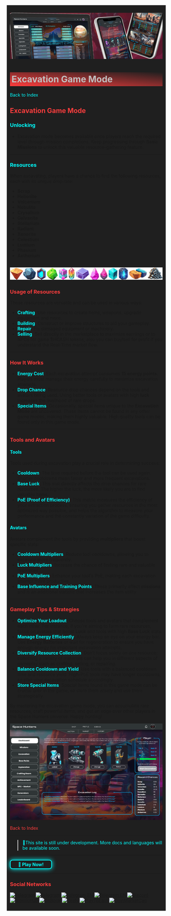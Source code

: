 <div style="background-color:#1F1F1F; padding:10px;">

![UI-Banner](../../../static/img/UI-Banner.jpg)
# <div style="background: linear-gradient(185deg, #1F1F1F, #FF3D3D); padding: 5px; color: #FFFFFF;"><span style="color:#c0c0c0"> Excavation Game Mode
[<span style="color:#00FFFF">Back to Index</span>](../../../index.md)

## **<span style="color:#FF3D3D">Excavation Game Mode</span>**

### **<span style="color:#00FFFF">Unlocking**
- Excavation mode becomes available once players reach the required level through mission completions. Keep progressing through **Basic Missions** to unlock this valuable resource-gathering feature.

---

### **<span style="color:#00FFFF">Resources**
When excavating, players have a chance to find the following resources, each with its unique drop rate:
- **Scrap**
- **Helionite**
- **Volcanium**
- **Nebulite**
- **Crysalium**
- **Galvanite**
- **Stellarium**
- **Radiant**
- **Xenorite**
- **Celestium**
- **Lumium**
- **Phasium**
- **Aetherium**

![aresources](<../../../static/img/resources_and_scrap.png>)
---

### **<span style="color:#FF3D3D">Usage of Resources**
These resources are versatile and can be used in various ways:
- **<span style="color:#00FFFF">Crafting**: Use resources to create items, weapons, upgrade equipment and more.
- **<span style="color:#00FFFF">Building**: Construct or improve structures to aid your gameplay.
- **<span style="color:#00FFFF">Repair**: Fix damaged equipment or machinery.
- **<span style="color:#00FFFF">Selling**: Sell directly in the marketplace to maximize earnings or to NPCs for game $HCASH tokens, also you can buy/sell for profit if you understand the Real-Time market flow.

---

### **<span style="color:#FF3D3D">How It Works**
- **<span style="color:#00FFFF">Energy Cost**: Each excavation attempt consumes **15 energy points**. Players must manage their energy carefully to maximize excavation attempts.
- **<span style="color:#00FFFF">Drop Chance**: Resource drop chances depend on the tools and avatars being used. Using better tools or avatars with high **luck** increases the likelihood of rare drops.
- **<span style="color:#00FFFF">Special Items**: Occasionally, special items unique to the **Excavation Mode** are uncovered. These items cannot be found in any other game modes, making them highly valuable. High quality tools can be found only in this game mode.

---

### **<span style="color:#FF3D3D">Tools and Avatars**

#### **<span style="color:#00FFFF">Tools**
Tools used during excavation play a crucial role in determining success:
- **<span style="color:#00FFFF">Cooldown**: The time required before the tool can be used again. Shorter cooldowns mean faster and more frequent excavations.
- **<span style="color:#00FFFF">Base Luck**: This stat directly affects the drop chances for rare resources. The higher the luck, the more likely you are to find valuable items.
- **<span style="color:#00FFFF">PoE (Proof of Efficiency)**: This metric measures the efficiency of your extraction process, ensuring you gather resources in the most optimized way possible, and helps the algorithm to measure your performance and the constantly variation of the game difficulty.

#### **<span style="color:#00FFFF">Avatars**
Avatars complement the tools by providing **multipliers** that boost specific stats:
- **<span style="color:#00FFFF">Cooldown Multipliers**: Reduce tool cooldowns, allowing you to excavate more frequently.
- **<span style="color:#00FFFF">Luck Multipliers**: Increase the chance of finding rare and valuable resources.
- **<span style="color:#00FFFF">PoE Multipliers**: Enhance your tool's PoE, making each excavation attempt more productive.
- **<span style="color:#00FFFF">Base Influence and Training Points**: These primarily affect **missions** and is an additional statistic that increases the item utility.

---

### **<span style="color:#FF3D3D">Gameplay Tips & Strategies**
- **<span style="color:#00FFFF">Optimize Your Loadout**: Choose tools and avatars that complement each other. For instance, if you're aiming to farm rare resources, focus on avatars that boost **Luck** and tools with high **Base Luck** stats.
- **<span style="color:#00FFFF">Manage Energy Efficiently**: Always keep an eye on your energy bar. Use **Energy Batteries** or wait for regeneration to ensure you have enough energy for important excavation attempts.
- **<span style="color:#00FFFF">Diversify Resource Collection**: Don’t focus solely on one resource; collecting a variety of materials can help you in different aspects of gameplay such as crafting, selling, or repairing.
- **<span style="color:#00FFFF">Balance Cooldown and Yield**: Use tools with a balanced cooldown time and resource yield. High-PoE tools may have longer cooldowns, so plan your excavation schedule accordingly.
- **<span style="color:#00FFFF">Store Special Items**: Special items found in this game mode can be crucial later in the game, so store them wisely and use them strategically.

By mastering the excavation game mode, you can accumulate rare resources, craft powerful items, and get an edge over other players in the Space Hunters universe. Happy hunting!

![Excavationscreen](<../../../static/img/SH_Excavation.png>)

[<span style="color:#FF3D3D">Back to Index</span>](../../../index.md)
<hr>

><span style="color:#00FFFF"> 🔧This site is still under development. More docs and languages will be available soon.</span>
<hr>
<a href="https://spacehunters.online" style="text-decoration:none;">
  <div style="display:inline-block; padding:4px 24px; background-color:#1F1F1F; color:#00FFFF; border: 2px solid #00FFFF; border-radius:8px; font-weight:bold; box-shadow: 0px 0px 15px #00FFFF; transition: background-color 0.3s, box-shadow 0.3s;">
    🚀 Play Now!
  </div>
</a>

<style>
  a:hover div {
    background-color: #00FFFF;
    color: #1F1F1F;
    box-shadow: 0px 0px 25px #00FFFF;
  }
</style>
****

### <span style="color:#FF3D3D"> Social Networks </span>

[![Telegram](https://img.shields.io/badge/Telegram-BOT-26A5E4?style=plastic&logo=telegram)](https://t.me/SpaceHuntersBot)
[![Telegram](https://img.shields.io/badge/Telegram-Announcements-26A5E4?style=plastic&logo=telegram)](https://t.me/spacehuntersnews)
[![Telegram EN](https://img.shields.io/badge/Telegram-Chat%20ENG-2CA5E0?style=plastic&logo=telegram)](https://t.me/spacehunterss)
[![Telegram EN](https://img.shields.io/badge/Telegram-Chat%20ESP-2CA5E0?style=plastic&logo=telegram)](https://t.me/shspanish)
[![Discord](https://img.shields.io/badge/Discord-Space%20Hunters-7289DA?style=plastic&logo=discord)](https://discord.gg/wpmzyJM9xb)
[![AtomicHub](https://img.shields.io/badge/AtomicHub-Space%20Hunters-EE474C?style=plastic&logo=atomichub)](https://wax.atomichub.io/explorer/collection/wax-mainnet/spacehunterz)
[![GitBook](https://img.shields.io/badge/GitBook-Space%20Hunters-7A8089?style=plastic&logo=gitbook)](https://spaceheroes.gitbook.io/space-hunters)
[![Zealy](https://img.shields.io/badge/Zealy-Space%20Hunters-FF69B4?style=plastic&logo=zealy)](https://zealy.io/cw/spacehuntersthereborn/invite/UroI4c6fhtB3SX65siHBX)
[![PlayToEarn](https://img.shields.io/badge/PlayToEarn-Space%20Hunters-34C759?style=plastic&logo=playtoearn)](https://playtoearn.com/blockchaingame/space-hunters-the-reborn?rel=search)
[![CoinMarketCap](https://img.shields.io/badge/CoinMarketCap-NFTSpaceHunters-03C9A9?style=plastic&logo=coinmarketcap)](https://coinmarketcap.com/community/profile/nftspacehunters/)
